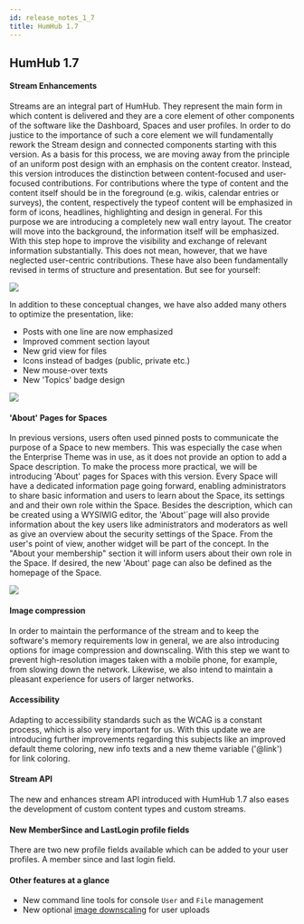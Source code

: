```yaml
---
id: release_notes_1_7
title: HumHub 1.7
---
```


## HumHub 1.7

#### Stream Enhancements

Streams are an integral part of HumHub. They represent the main form in which content is delivered and they are a core element of other components of the software like the Dashboard, Spaces and user profiles. In order to do justice to the importance of such a core element we will fundamentally rework the Stream design and connected components starting with this version. As a basis for this process, we are moving away from the principle of an uniform post design with an emphasis on the content creator.
Instead, this version introduces the distinction between content-focused and user-focused contributions. For contributions where the type of content and the content itself should be in the foreground (e.g. wikis, calendar entries or surveys), the content, respectively the typeof content will be emphasized in form of icons, headlines, highlighting and design in general. For this purpose we are introducing a completely new wall entry layout. The creator will move into the background, the information itself will be emphasized. With this step hope to improve the visibility and exchange of relevant information substantially. This does not mean, however, that we have neglected user-centric contributions. These have also been fundamentally revised in terms of structure and presentation. But see for yourself: 

![](https://github.com/humhub/documentation/blob/master/docs/about/releasenotes/images/1_7/Layout1.PNG)

In addition to these conceptual changes, we have also added many others to optimize the presentation, like: 

- Posts with one line are now emphasized
- Improved comment section layout
- New grid view for files 
- Icons instead of badges (public, private etc.) 
-	New mouse-over texts
- New 'Topics' badge design

![](https://github.com/humhub/documentation/blob/master/docs/about/releasenotes/images/1_7/Layout2.PNG)

#### 'About' Pages for Spaces

In previous versions, users often used pinned posts to communicate the purpose of a Space to new members. This was especially the case when the Enterprise Theme was in use, as it does not provide an option to add a Space description. To make the process more practical, we will be introducing 'About' pages for Spaces with this version. Every Space will have a dedicated information page going forward, enabling administrators to share basic information and users to learn about the Space, its settings and and their own role within the Space. Besides the description, which can be created using a WYSIWIG editor, the 'About'´page will also provide information about the key users like administrators and moderators as well as give an overview about the security settings of the Space.  From the user's point of view, another widget will be part of the concept. In the "About your membership" section it will inform users about their own role in the Space. If desired, the new 'About' page can also be defined as the homepage of the Space. 

![](https://github.com/humhub/documentation/blob/master/docs/about/releasenotes/images/1_7/About1.PNG)

#### Image compression

In order to maintain the performance of the stream and to keep the software's memory requirements low in general, we are also introducing options for image compression and downscaling. With this step we want to prevent high-resolution images taken with a mobile phone, for example, from slowing down the network. Likewise, we also intend to maintain a pleasant experience for users of larger networks.  

#### Accessibility

Adapting to accessibility standards such as the WCAG is a constant process, which is also very important for us. With this update we are introducing further improvements regarding this subjects like an improved default theme coloring, new info texts and a new theme variable ('@link') for link coloring.

#### Stream API

The new and enhances stream API introduced with HumHub 1.7 also eases the development of custom content types and custom streams.

#### New MemberSince and LastLogin profile fields

There are two new profile fields available which can be added to your user profiles. A member since and last login field.

#### Other features at a glance

- New command line tools for console `User` and `File` management
- New optional [image downscaling](../../admin/uploads.md#compression--downscaling) for user uploads
